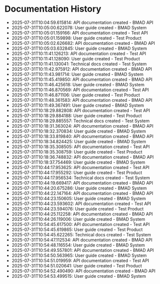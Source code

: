 # Documentation History

- 2025-07-31T10:04:59.615814: API documentation created - BMAD API
- 2025-07-31T10:05:00.622078: User guide created - BMAD System
- 2025-07-31T10:05:01.159166: API documentation created - Test API
- 2025-07-31T10:05:01.159898: User guide created - Test Product
- 2025-07-31T10:05:02.626682: API documentation created - BMAD API
- 2025-07-31T10:05:03.632845: User guide created - BMAD System
- 2025-07-31T10:11:41.126213: API documentation created - Test API
- 2025-07-31T10:11:41.128090: User guide created - Test Product
- 2025-07-31T10:11:41.130041: Technical docs created - Test System
- 2025-07-31T10:11:42.975912: API documentation created - BMAD API
- 2025-07-31T10:11:43.981714: User guide created - BMAD System
- 2025-07-31T10:11:45.419850: API documentation created - BMAD API
- 2025-07-31T10:11:46.425618: User guide created - BMAD System
- 2025-07-31T10:11:46.870569: API documentation created - Test API
- 2025-07-31T10:11:46.871106: User guide created - Test Product
- 2025-07-31T10:11:48.361583: API documentation created - BMAD API
- 2025-07-31T10:11:49.367491: User guide created - BMAD System
- 2025-07-31T10:18:29.882808: API documentation created - Test API
- 2025-07-31T10:18:29.884188: User guide created - Test Product
- 2025-07-31T10:18:29.885557: Technical docs created - Test System
- 2025-07-31T10:18:31.363024: API documentation created - BMAD API
- 2025-07-31T10:18:32.370834: User guide created - BMAD System
- 2025-07-31T10:18:33.819840: API documentation created - BMAD API
- 2025-07-31T10:18:34.824425: User guide created - BMAD System
- 2025-07-31T10:18:35.308505: API documentation created - Test API
- 2025-07-31T10:18:35.308759: User guide created - Test Product
- 2025-07-31T10:18:36.748832: API documentation created - BMAD API
- 2025-07-31T10:18:37.754469: User guide created - BMAD System
- 2025-07-31T10:44:17.953625: API documentation created - Test API
- 2025-07-31T10:44:17.955292: User guide created - Test Product
- 2025-07-31T10:44:17.956534: Technical docs created - Test System
- 2025-07-31T10:44:19.669417: API documentation created - BMAD API
- 2025-07-31T10:44:20.675286: User guide created - BMAD System
- 2025-07-31T10:44:22.147164: API documentation created - BMAD API
- 2025-07-31T10:44:23.150605: User guide created - BMAD System
- 2025-07-31T10:44:23.593602: API documentation created - Test API
- 2025-07-31T10:44:23.594076: User guide created - Test Product
- 2025-07-31T10:44:25.112258: API documentation created - BMAD API
- 2025-07-31T10:44:26.119006: User guide created - BMAD System
- 2025-07-31T10:54:45.617500: API documentation created - Test API
- 2025-07-31T10:54:45.619865: User guide created - Test Product
- 2025-07-31T10:54:45.622265: Technical docs created - Test System
- 2025-07-31T10:54:47.112534: API documentation created - BMAD API
- 2025-07-31T10:54:48.116554: User guide created - BMAD System
- 2025-07-31T10:54:49.557801: API documentation created - BMAD API
- 2025-07-31T10:54:50.563965: User guide created - BMAD System
- 2025-07-31T10:54:51.019959: API documentation created - Test API
- 2025-07-31T10:54:51.020641: User guide created - Test Product
- 2025-07-31T10:54:52.490490: API documentation created - BMAD API
- 2025-07-31T10:54:53.499515: User guide created - BMAD System
